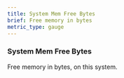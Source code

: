 ```yaml
---
title: System Mem Free Bytes
brief: Free memory in bytes
metric_type: gauge
---
```

### System Mem Free Bytes

Free memory in bytes, on this system.